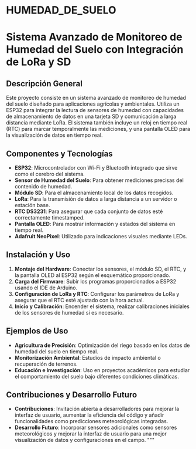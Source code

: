 # HUMEDAD_DE_SUELO
# Sistema Avanzado de Monitoreo de Humedad del Suelo con Integración de LoRa y SD

## Descripción General
Este proyecto consiste en un sistema avanzado de monitoreo de humedad del suelo diseñado para aplicaciones agrícolas y ambientales. Utiliza un ESP32 para integrar la lectura de sensores de humedad con capacidades de almacenamiento de datos en una tarjeta SD y comunicación a larga distancia mediante LoRa. El sistema también incluye un reloj en tiempo real (RTC) para marcar temporalmente las mediciones, y una pantalla OLED para la visualización de datos en tiempo real.

## Componentes y Tecnologías
- **ESP32**: Microcontrolador con Wi-Fi y Bluetooth integrado que sirve como el cerebro del sistema.
- **Sensor de Humedad del Suelo**: Para obtener mediciones precisas del contenido de humedad.
- **Módulo SD**: Para el almacenamiento local de los datos recogidos.
- **LoRa**: Para la transmisión de datos a larga distancia a un servidor o estación base.
- **RTC DS3231**: Para asegurar que cada conjunto de datos esté correctamente timestamped.
- **Pantalla OLED**: Para mostrar información y estados del sistema en tiempo real.
- **Adafruit NeoPixel**: Utilizado para indicaciones visuales mediante LEDs.

## Instalación y Uso
1. **Montaje del Hardware**: Conectar los sensores, el módulo SD, el RTC, y la pantalla OLED al ESP32 según el esquemático proporcionado.
2. **Carga del Firmware**: Subir los programas proporcionados a ESP32 usando el IDE de Arduino.
3. **Configuración de LoRa y RTC**: Configurar los parámetros de LoRa y asegurar que el RTC esté ajustado con la hora actual.
4. **Inicio y Calibración**: Encender el sistema, realizar calibraciones iniciales de los sensores de humedad si es necesario.

## Ejemplos de Uso
- **Agricultura de Precisión**: Optimización del riego basado en los datos de humedad del suelo en tiempo real.
- **Monitorización Ambiental**: Estudios de impacto ambiental o recuperación de terrenos.
- **Educación e Investigación**: Uso en proyectos académicos para estudiar el comportamiento del suelo bajo diferentes condiciones climáticas.

## Contribuciones y Desarrollo Futuro
- **Contribuciones**: Invitación abierta a desarrolladores para mejorar la interfaz de usuario, aumentar la eficiencia del código y añadir funcionalidades como predicciones meteorológicas integradas.
- **Desarrollo Futuro**: Incorporar sensores adicionales como sensores meteorológicos y mejorar la interfaz de usuario para una mejor visualización de datos y configuraciones en el campo.
"""
